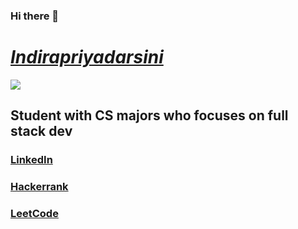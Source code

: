 ### Hi there 👋

<!--
**indirapriyadarsini-g/indirapriyadarsini-g** is a ✨ _special_ ✨ repository because its `README.md` (this file) appears on your GitHub profile.

Here are some ideas to get you started:

- 🔭 I’m currently working on ...
- 🌱 I’m currently learning ...
- 👯 I’m looking to collaborate on ...
- 🤔 I’m looking for help with ...
- 💬 Ask me about ...
- 📫 How to reach me: ...
- 😄 Pronouns: ...
- ⚡ Fun fact: ...
-->

# [***Indirapriyadarsini***](https://github.com/indirapriyadarsini-g)
![](https://komarev.com/ghpvc/?username=indirapriyadarsini-g&label=VIEWS+COUNTED&color=blueviolet)
<!-- ![](https://komarev.com/ghpvc/?username=indirapriyadarsini-g&label=FIRST+PROFILE+VIEWS) -->



## Student with CS majors who focuses on full stack dev 
<!-- -- (actually confused on which track to take on)

-- These show where I am headed.... -->

<!--  [Twitter](https://twitter.com/Ira__gk)
-->
### [LinkedIn](https://www.linkedin.com/in/indira-priya-darsini-g-4678441b6/)
### [Hackerrank](https://www.hackerrank.com/indirapriyadars5)
### [LeetCode](https://leetcode.com/ipd_on_leetcode/)
<!-- -- [GeeksForGeeks](https://auth.geeksforgeeks.org/user/indirapriyadarsinig20ug0012/) -->

